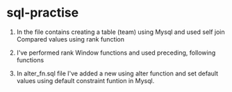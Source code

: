 # sql-practise

1. In the file contains creating a table (team) using Mysql and used self join 
Compared values using rank function

2. I've performed rank Window functions and used preceding, following functions

3. In alter_fn.sql file I've added a new using alter function and set default values using default constraint funtion in Mysql.
